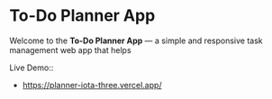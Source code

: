 # To-Do Planner App

Welcome to the **To-Do Planner App** — a simple and responsive task management web app that helps

Live Demo::

- https://planner-iota-three.vercel.app/ 

#
